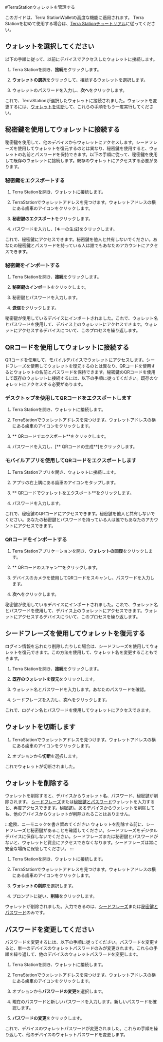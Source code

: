 #TerraStationウォレットを管理する

このガイドは、Terra StationWalletの高度な機能に適用されます。 Terra Stationを初めて使用する場合は、[Terra Stationチュートリアル](/ja/Tutorials/Get-started/Terra-station-desktop.md)に従ってください。

## ウォレットを選択してください

以下の手順に従って、以前にデバイスでアクセスしたウォレットに接続します。

1. Terra Stationを開き、**接続**をクリックします。

2. **ウォレットの選択**をクリックして、接続するウォレットを選択します。

3. ウォレットのパスワードを入力し、**次へ**をクリックします。

これで、TerraStationが選択したウォレットに接続されました。ウォレットを変更するには、[ウォレットを切断](#disconnect-a-wallet)して、これらの手順をもう一度実行してください。

## 秘密鍵を使用してウォレットに接続する

秘密鍵を使用して、他のデバイスからウォレットにアクセスします。シードフレーズを使用してウォレットを復元するのとは異なり、秘密鍵を使用すると、ウォレットの名前とパスワードを保持できます。以下の手順に従って、秘密鍵を使用して既存のウォレットに接続します。既存のウォレットにアクセスする必要があります。

### 秘密鍵をエクスポートする

1. Terra Stationを開き、ウォレットに接続します。

2. TerraStationでウォレットアドレスを見つけます。ウォレットアドレスの横にある歯車のアイコンをクリックします。

3. **秘密鍵のエクスポート**をクリックします。

4. パスワードを入力し、[キーの生成]をクリックします。

これで、秘密鍵にアクセスできます。秘密鍵を他人と共有しないでください。あなたの秘密鍵とパスワードを持っている人は誰でもあなたのアカウントにアクセスできます。

### 秘密鍵をインポートする

1. Terra Stationを開き、**接続**をクリックします。

2. **秘密鍵のインポート**をクリックします。

3. 秘密鍵とパスワードを入力します。

4. **送信**をクリックします。

秘密鍵が使用しているデバイスにインポートされました。これで、ウォレット名とパスワードを使用して、デバイス上のウォレットにアクセスできます。ウォレットにアクセスするデバイスについて、このプロセスを繰り返します。

## QRコードを使用してウォレットに接続する

QRコードを使用して、モバイルデバイスでウォレットにアクセスします。シードフレーズを使用してウォレットを復元するのとは異なり、QRコードを使用するとウォレットの名前とパスワードを保持できます。秘密鍵のQRコードを使用して既存のウォレットに接続するには、以下の手順に従ってください。既存のウォレットにアクセスする必要があります。

### デスクトップを使用してQRコードをエクスポートします

1. Terra Stationを開き、ウォレットに接続します。

2. TerraStationでウォレットアドレスを見つけます。ウォレットアドレスの横にある歯車のアイコンをクリックします。

3. ** QRコードでエクスポート**をクリックします。

4. パスワードを入力し、[** QRコードの生成**]をクリックします。

### モバイルアプリを使用してQRコードをエクスポートします

1. Terra Stationアプリを開き、ウォレットに接続します。

2. アプリの右上隅にある歯車のアイコンをタップします。

3. ** QRコードでウォレットをエクスポート**をクリックします。

4. パスワードを入力します。

これで、秘密鍵のQRコードにアクセスできます。秘密鍵を他人と共有しないでください。あなたの秘密鍵とパスワードを持っている人は誰でもあなたのアカウントにアクセスできます。

### QRコードをインポートする

1. Terra Stationアプリケーションを開き、**ウォレットの回復**をクリックします。

2. ** QRコードのスキャン**をクリックします。

3. デバイスのカメラを使用してQRコードをスキャンし、パスワードを入力します。

4. **次へ**をクリックします。

秘密鍵が使用しているデバイスにインポートされました。これで、ウォレット名とパスワードを使用して、デバイス上のウォレットにアクセスできます。ウォレットにアクセスするデバイスについて、このプロセスを繰り返します。

## シードフレーズを使用してウォレットを復元する

ログイン情報を忘れたり削除したりした場合は、シードフレーズを使用してウォレットを復元できます。この方法を使用して、ウォレット名を変更することもできます。

1. Terra Stationを開き、**接続**をクリックします。

2. **既存のウォレットを復元**をクリックします。

3. ウォレット名とパスワードを入力します。あなたのパスワードを確認。

4. シードフレーズを入力し、**次へ**をクリックします。

これで、ログイン名とパスワードを使用してウォレットにアクセスできます。

## ウォレットを切断します

1. TerraStationでウォレットアドレスを見つけます。ウォレットアドレスの横にある歯車のアイコンをクリックします。

2. オプションから**切断**を選択します。

これでウォレットが切断されました。

## ウォレットを削除する

ウォレットを削除すると、デバイスからウォレット名、パスワード、秘密鍵が削除されます。 [シードフレーズ](#recover-a-wallet-using-a-seed-phrase)または[秘密鍵とパスワード](#connect-to-a-wallet-using-a-)ウォレットを入力すると、再度アクセスできます。秘密鍵)。あるデバイスからウォレットを削除しても、他のデバイスからウォレットが削除されることはありません。

:::危険、ニーモニックを書き留めてください
ウォレットを削除する前に、シードフレーズと秘密鍵があることを確認してください。シードフレーズをデジタルデバイスに保存しないでください。シードフレーズまたは秘密鍵とパスワードがないと、ウォレットと資金にアクセスできなくなります。シードフレーズは常に安全な場所に保管してください。
:::

1. Terra Stationを開き、ウォレットに接続します。

2. TerraStationでウォレットアドレスを見つけます。ウォレットアドレスの横にある歯車のアイコンをクリックします。

3. **ウォレットの削除**を選択します。

4. プロンプトに従い、**削除**をクリックします。

ウォレットが削除されました。入力できるのは、[シードフレーズ](#recover-a-wallet-using-a-seed-phrase)または[秘密鍵とパスワード](#connect-to-a-wallet-using-a-private-key)のみです。

## パスワードを変更してください

パスワードを変更するには、以下の手順に従ってください。パスワードを変更すると、単一のデバイスのウォレットパスワードのみが変更されます。これらの手順を繰り返して、他のデバイスのウォレットパスワードを変更します。

1. Terra Stationを開き、ウォレットに接続します。

2. TerraStationでウォレットアドレスを見つけます。ウォレットアドレスの横にある歯車のアイコンをクリックします。

3. オプションから**パスワードの変更**を選択します。

4. 現在のパスワードと新しいパスワードを入力します。新しいパスワードを確認します。

5. **パスワードの変更**をクリックします。

これで、デバイスのウォレットパスワードが変更されました。これらの手順を繰り返して、他のデバイスのウォレットパスワードを変更します。 